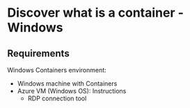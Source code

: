 # Discover what is a container - Windows

## Requirements
Windows Containers environment:
-   Windows machine with Containers
-   Azure VM (Windows OS): Instructions
    -   RDP connection tool